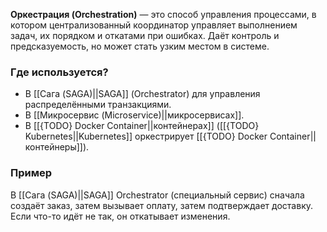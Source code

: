**Оркестрация (Orchestration)** — это способ управления процессами, в котором централизованный координатор управляет выполнением задач, их порядком и откатами при ошибках. Даёт контроль и предсказуемость, но может стать узким местом в системе.


### Где используется?

- В [[Сага (SAGA)||SAGA]] (Orchestrator) для управления распределёнными транзакциями.
- В [[Микросервис (Microservice)||микросервисах]].
- В [[{TODO} Docker Container||контейнерах]] ([[{TODO} Kubernetes||Kubernetes]] оркестрирует [[{TODO} Docker Container||контейнеры]]).


### Пример

В [[Сага (SAGA)||SAGA]] Orchestrator (специальный сервис) сначала создаёт заказ, затем вызывает оплату, затем подтверждает доставку. Если что-то идёт не так, он откатывает изменения.
